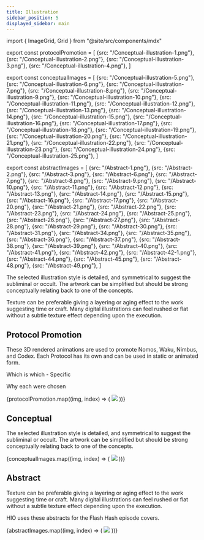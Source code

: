```yaml
---
title: Illustration
sidebar_position: 5
displayed_sidebar: main
---
```


import { ImageGrid, Grid } from "@site/src/components/mdx"

export const protocolPromotion = [
    {src: "/Conceptual-illustration-1.png"},
    {src: "/Conceptual-illustration-2.png"},
    {src: "/Conceptual-illustration-3.png"},
    {src: "/Conceptual-illustration-4.png"},
]

export const conceptualImages = [
    {src: "/Conceptual-illustration-5.png"},
    {src: "/Conceptual-illustration-6.png"},
    {src: "/Conceptual-illustration-7.png"},
    {src: "/Conceptual-illustration-8.png"},
    {src: "/Conceptual-illustration-9.png"},
    {src: "/Conceptual-illustration-10.png"},
    {src: "/Conceptual-illustration-11.png"},
    {src: "/Conceptual-illustration-12.png"},
    {src: "/Conceptual-illustration-13.png"},
    {src: "/Conceptual-illustration-14.png"},
    {src: "/Conceptual-illustration-15.png"},
    {src: "/Conceptual-illustration-16.png"},
    {src: "/Conceptual-illustration-17.png"},
    {src: "/Conceptual-illustration-18.png"},
    {src: "/Conceptual-illustration-19.png"},
    {src: "/Conceptual-illustration-20.png"},
    {src: "/Conceptual-illustration-21.png"},
    {src: "/Conceptual-illustration-22.png"},
    {src: "/Conceptual-illustration-23.png"},
    {src: "/Conceptual-illustration-24.png"},
    {src: "/Conceptual-illustration-25.png"},
]

export const abstractImages = [
    {src: "/Abstract-1.png"},
    {src: "/Abstract-2.png"},
    {src: "/Abstract-3.png"},
    {src: "/Abstract-6.png"},
    {src: "/Abstract-7.png"},
    {src: "/Abstract-8.png"},
    {src: "/Abstract-9.png"},
    {src: "/Abstract-10.png"},
    {src: "/Abstract-11.png"},
    {src: "/Abstract-12.png"},
    {src: "/Abstract-13.png"},
    {src: "/Abstract-14.png"},
    {src: "/Abstract-15.png"},
    {src: "/Abstract-16.png"},
    {src: "/Abstract-17.png"},
    {src: "/Abstract-20.png"},
    {src: "/Abstract-21.png"},
    {src: "/Abstract-22.png"},
    {src: "/Abstract-23.png"},
    {src: "/Abstract-24.png"},
    {src: "/Abstract-25.png"},
    {src: "/Abstract-26.png"},
    {src: "/Abstract-27.png"},
    {src: "/Abstract-28.png"},
    {src: "/Abstract-29.png"},
    {src: "/Abstract-30.png"},
    {src: "/Abstract-31.png"},
    {src: "/Abstract-34.png"},
    {src: "/Abstract-35.png"},
    {src: "/Abstract-36.png"},
    {src: "/Abstract-37.png"},
    {src: "/Abstract-38.png"},
    {src: "/Abstract-39.png"},
    {src: "/Abstract-40.png"},
    {src: "/Abstract-41.png"},
    {src: "/Abstract-42.png"},
    {src: "/Abstract-42-1.png"},
    {src: "/Abstract-44.png"},
    {src: "/Abstract-45.png"},
    {src: "/Abstract-48.png"},
    {src: "/Abstract-49.png"},
]

The selected illustration style is detailed, and symmetrical to suggest the subliminal or occult. The artwork can be simplified but should be strong conceptually relating back to one of the concepts.

Texture can be preferable giving a layering or aging effect to the work suggesting time or craft. Many digital illustrations can feel rushed or flat without a subtle texture effect depending upon the execution.

## Protocol Promotion

These 3D rendered animations are used to promote Nomos, Waku, Nimbus, and Codex. Each Protocol has its own and can be used in static or animated form.

Which is which - Specific

Why each were chosen

<ImageGrid>
    {protocolPromotion.map((img, index) => (
        <Grid.Item key={index}>
            <img src={img.src} />
        </Grid.Item>
    ))}
</ImageGrid>

## Conceptual

The selected illustration style is detailed, and symmetrical to suggest the subliminal or occult. The artwork can be simplified but should be strong conceptually relating back to one of the concepts.

<ImageGrid>
    {conceptualImages.map((img, index) => (
        <Grid.Item key={index}>
            <img src={img.src} />
        </Grid.Item>
    ))}
</ImageGrid>

## Abstract

Texture can be preferable giving a layering or aging effect to the work suggesting time or craft. Many digital illustrations can feel rushed or flat without a subtle texture effect depending upon the execution.

HIO uses these abstracts for the Flash Hash episode covers.

<ImageGrid>
    {abstractImages.map((img, index) => (
        <Grid.Item key={index}>
            <img src={img.src} />
        </Grid.Item>
    ))}
</ImageGrid>
